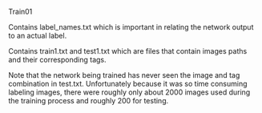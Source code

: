 Train01

Contains label_names.txt which is important in relating the network output to an actual label.

Contains train1.txt and test1.txt which are files that contain images paths and their corresponding tags.

Note that the network being trained has never seen the image and tag combination in test.txt. Unfortunately because it was so time consuming labeling images, there were roughly only about 2000 images used during the training process and roughly 200 for testing.